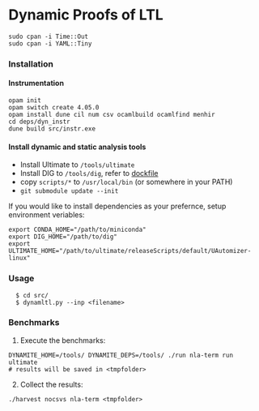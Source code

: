 # Dynamic Proofs of LTL

```
sudo cpan -i Time::Out
sudo cpan -i YAML::Tiny
```

### Installation

#### Instrumentation

```
opam init
opam switch create 4.05.0
opam install dune cil num csv ocamlbuild ocamlfind menhir
cd deps/dyn_instr
dune build src/instr.exe
```

#### Install dynamic and static analysis tools

 * Install Ultimate to `/tools/ultimate`
 * Install DIG to `/tools/dig`, refer to [dockfile](https://github.com/dynaroars/dig/blob/4ee9b94ed1117db312cb5eeb305c710809e0a7f8/Dockerfile)  
 * copy `scripts/*` to `/usr/local/bin` (or somewhere in your PATH)
 * `git submodule update --init`

If you would like to install dependencies as your prefernce, setup environment veriables:

```
export CONDA_HOME="/path/to/miniconda"
export DIG_HOME="/path/to/dig"
export ULTIMATE_HOME="/path/to/ultimate/releaseScripts/default/UAutomizer-linux"

```

### Usage


```
  $ cd src/
  $ dynamltl.py --inp <filename> 
```

### Benchmarks

1. Execute the benchmarks:
```
DYNAMITE_HOME=/tools/ DYNAMITE_DEPS=/tools/ ./run nla-term run ultimate
# results will be saved in <tmpfolder>
```
2. Collect the results:
```
./harvest nocsvs nla-term <tmpfolder>
```
